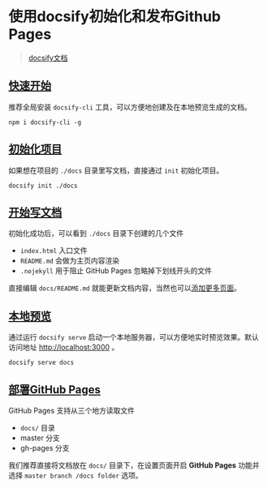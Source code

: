 # 使用docsify初始化和发布Github Pages

> [docsify文档](https://docsify.js.org/#/zh-cn/)


## [快速开始](https://docsify.js.org/#/zh-cn/quickstart?id=%e5%bf%ab%e9%80%9f%e5%bc%80%e5%a7%8b)

推荐全局安装 `docsify-cli` 工具，可以方便地创建及在本地预览生成的文档。

```
npm i docsify-cli -g
```

## [初始化项目](https://docsify.js.org/#/zh-cn/quickstart?id=%e5%88%9d%e5%a7%8b%e5%8c%96%e9%a1%b9%e7%9b%ae)

如果想在项目的 `./docs` 目录里写文档，直接通过 `init` 初始化项目。

```
docsify init ./docs
```

## [开始写文档](https://docsify.js.org/#/zh-cn/quickstart?id=%e5%bc%80%e5%a7%8b%e5%86%99%e6%96%87%e6%a1%a3)

初始化成功后，可以看到 `./docs` 目录下创建的几个文件

* `index.html` 入口文件
* `README.md` 会做为主页内容渲染
* `.nojekyll` 用于阻止 GitHub Pages 忽略掉下划线开头的文件

直接编辑 `docs/README.md` 就能更新文档内容，当然也可以[添加更多页面](https://docsify.js.org/#/zh-cn/more-pages)。

## [本地预览](https://docsify.js.org/#/zh-cn/quickstart?id=%e6%9c%ac%e5%9c%b0%e9%a2%84%e8%a7%88)

通过运行 `docsify serve` 启动一个本地服务器，可以方便地实时预览效果。默认访问地址 [http://localhost:3000](http://localhost:3000/) 。

```
docsify serve docs
```

## [部署GitHub Pages](https://docsify.js.org/#/zh-cn/deploy?id=github-pages)

GitHub Pages 支持从三个地方读取文件

* `docs/` 目录
* master 分支
* gh-pages 分支

我们推荐直接将文档放在 `docs/` 目录下，在设置页面开启 **GitHub Pages** 功能并选择 `master branch /docs folder` 选项。
